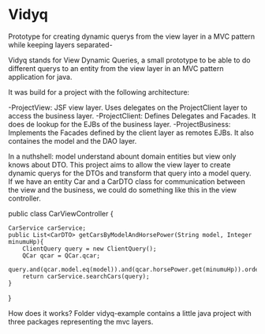 # Vidyq
Prototype for creating dynamic querys from the view layer in a MVC pattern while keeping layers separated-

Vidyq stands for View Dynamic Queries, a small prototype to be able to do different querys to an entity from the view layer in an MVC pattern application for java.

It was build for a project with the following architecture:

-ProjectView: JSF view layer. Uses delegates on the ProjectClient layer to access the business layer. 
-ProjectClient: Defines Delegates and Facades. It does de lookup for the EJBs of the business layer. 
-ProjectBusiness: Implements the Facades defined by the client layer as remotes EJBs. It also containes the model and the DAO layer. 

In a nuthshell: model understand abount domain entities but view only knows about DTO. This project aims to allow the view layer to create dynamic querys for the DTOs and transform that query into a model query. If we have an entity Car and a CarDTO class for communication between the view and the business, we could do something like this in the view controller.

public class CarViewController {

	CarService carService;
	public List<CarDTO> getCarsByModelAndHorsePower(String model, Integer minumuHp){
		ClientQuery query = new ClientQuery();
		QCar qcar = QCar.qcar;
		query.and(qcar.model.eq(model)).and(qcar.horsePower.get(minumuHp)).orderBy(qcar.orderByHorsePower(OrderEnum.ASC));
		return carService.searchCars(query);
	}
}


How does it works?
Folder vidyq-example contains a little java project with three packages representing the mvc layers. 

